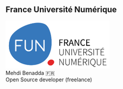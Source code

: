 ## France Université Numérique

<img src="media/logo_fun.png" style="width: 280px;">
<div>
  Mehdi Benadda 🇫🇷<br>
  Open Source developer (freelance)
</div>
